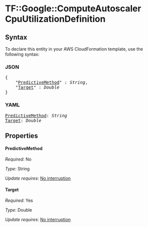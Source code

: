 # TF::Google::ComputeAutoscaler CpuUtilizationDefinition

## Syntax

To declare this entity in your AWS CloudFormation template, use the following syntax:

### JSON

<pre>
{
    "<a href="#predictivemethod" title="PredictiveMethod">PredictiveMethod</a>" : <i>String</i>,
    "<a href="#target" title="Target">Target</a>" : <i>Double</i>
}
</pre>

### YAML

<pre>
<a href="#predictivemethod" title="PredictiveMethod">PredictiveMethod</a>: <i>String</i>
<a href="#target" title="Target">Target</a>: <i>Double</i>
</pre>

## Properties

#### PredictiveMethod

_Required_: No

_Type_: String

_Update requires_: [No interruption](https://docs.aws.amazon.com/AWSCloudFormation/latest/UserGuide/using-cfn-updating-stacks-update-behaviors.html#update-no-interrupt)

#### Target

_Required_: Yes

_Type_: Double

_Update requires_: [No interruption](https://docs.aws.amazon.com/AWSCloudFormation/latest/UserGuide/using-cfn-updating-stacks-update-behaviors.html#update-no-interrupt)

